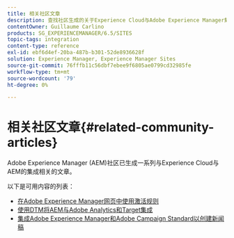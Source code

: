 ```yaml
---
title: 相关社区文章
description: 查找社区生成的关于Experience Cloud与Adobe Experience Manager集成的文章列表。
contentOwner: Guillaume Carlino
products: SG_EXPERIENCEMANAGER/6.5/SITES
topic-tags: integration
content-type: reference
exl-id: ebf6d4ef-20ba-487b-b301-52de8936628f
solution: Experience Manager, Experience Manager Sites
source-git-commit: 76fffb11c56dbf7ebee9f6805ae0799cd32985fe
workflow-type: tm+mt
source-wordcount: '79'
ht-degree: 0%

---
```


# 相关社区文章{#related-community-articles}

Adobe Experience Manager (AEM)社区已生成一系列与Experience Cloud与AEM的集成相关的文章。

以下是可用内容的列表：

* [在Adobe Experience Manager网页中使用激活规则](https://helpx.adobe.com/experience-manager/using/dtm.html)
* [使用DTM将AEM与Adobe Analytics和Target集成](https://helpx.adobe.com/experience-manager/using/integrate-digital-marketing-solutions.html)
* [集成Adobe Experience Manager和Adobe Campaign Standard以创建新闻稿](https://helpx.adobe.com/experience-manager/using/aem_campaign.html)
